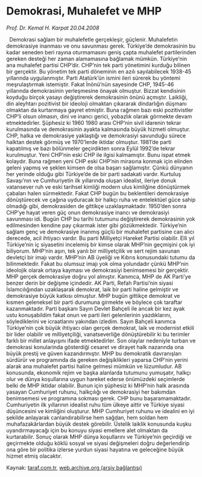# Demokrasi, Muhalefet ve MHP

*Prof. Dr. Kemal H. Karpat 20.04.2008*

<div class="yazi"> 
Demokrasi sağlam bir muhalefetle gerçekleşir, güçlenir. Muhalefetin demokrasiye inanması ve onu savunması gerek. Türkiye’de demokrasinin bu kadar seneden beri rayına oturmamasını geniş çapta muhalefet partilerinden gereken desteği her zaman alamamasına bağlamak mümkün. Türkiye’nin ana muhalefet partisi CHP’dir. CHP’nin tek parti yönetimini kurduğu bilinen bir gerçektir. Bu yönetim tek parti döneminin en azılı sayılabilecek 1938-45 yıllarında uygulanmıştır. Parti Atatürk’ün ismini ileri sürerek bu yöntemi meşrulaştırmak istemiştir. Fakat İnönü’nün sayesinde CHP, 1945-46 yıllarında demokrasinin yerleşmesine önayak olmuştur. Bizzat kendisinin koyduğu birçok yasayı değiştirerek demokrasinin önünü açmıştır. Laikliği, din aleyhtarı pozitivist bir ideoloji olmaktan çıkararak dindarlığın düşmanı olmaktan da kurtarmaya gayret etmiştir. Buna rağmen bazı eski pozitivistler CHP’li olsun olmasın, dini ve inancı gerici, yobazlık olarak görmekte devam etmektedirler. Şüphesiz ki 1960 1980 arası CHP’nin sivil idarenin tekrar kurulmasında ve demokrasinin ayakta kalmasında büyük hizmeti olmuştur. CHP, halka ve demokrasiye yaklaştığı ve demokrasiyi savunduğu sürece halktan destek görmüş ve 1970’lerde iktidar olmuştur. 1981’de parti kapatılmış ve bazı bölünmeler geçirdikten sonra Eylül 1992’de tekrar kurulmuştur. Yeni CHP’nin eski CHP ile ilgisi kalmamıştır. Bunu ispat etmek kolaydır. Buna rağmen yeni CHP eski CHP’nin mirasına konmak için elinden geleni yapmış ve şeklen kimsen de olsa başarı sağlamıştır. Çünkü dünyanın her yerinde olduğu gibi Türkiye’de de bir parti sadakati vardır. Kurtuluş Savaşı’nın ve Cumhuriyetin ilk yıllarında oluşan idealist, ileriye donuk vatansever ruh ve eski tarihsel kimliği modern ulus kimliğine dönüştürmek çabaları halen sürmektedir. Fakat CHP bugün bu beklentileri demokrasiye dönüştürecek ve çağına uyduracak bir halkçı ruha ve entelektüel güce sahip olmadığı gibi, demokrasiden de gittikçe uzaklaşmaktadır. 1950’den sonra CHP’ye hayat veren güç onun demokrasiye inancı ve demokrasiyi savunması idi. Bugün CHP bu tarihi tutumunu değiştirerek demokrasinin yok edilmesinden kendine pay çıkarmak ister gibi gözükmektedir.
Türkiye’nin sağlam genç ve demokrasiye inanmış güçlü bir muhalefet partisine can alıcı derecede, acil ihtiyacı vardır. Bu parti Milliyetçi Hareket Partisi olabilir. Elli yıl Türkiye’nin iç siyasetini incelemiş bir kimse olarak MHP’nin geçmişini çok iyi biliyorum. MHP’nin aşırı, tek yanlı bir milliyetçilik ve sert rejim savunan devletçi bir imajı vardır. MHP’nin AB üyeliği ve Kıbrıs konusundaki tutumu da bilinmektedir. Fakat bu olumsuz imajı yok olma yolundadır çünkü MHP’nin ideolojik olarak ortaya kayması ve demokrasiyi benimsemesi bir gerçektir. MHP gerçek demokrasiye doğru yol almıştır. Kanımca, MHP de AK Parti’ye benzer derin bir değişme içindedir. AK Parti, Refah Partisi’nin siyasi İslamcılığından uzaklaşarak demokrat, laik bir parti haline gelmiştir ve demokrasiye büyük katkısı olmuştur. MHP bugün gittikçe demokrat ve kısmen geleneksel bir parti durumuna girmekte ve böylece çok taraftar kazanmaktadır. Parti başkanı Sayın Devlet Bahçeli ile ancak bir kez ayak ustu konuşabildim fakat onun ve parti ileri gelenlerinin yazdıklarını, söylediklerini ve icraatlarını yakından izledim. Sayın Bahçeli kanımca Türkiye’nin çok büyük ihtiyacı olan gerçek demokrat, laik ve modernist etkili bir lider olabilir ve milliyetçiliği, vanatseverliğe dönüştürebilir ki bu terimler farklı bir millet anlayışını ifade etmektedirler. Son olaylar nedeniyle turban ve demokrasi konularinda gösterdiği cesaret ve dirayet halk nazarında ona büyük prestij ve güven kazandırmıştır. MHP bu demokratik davranışları sürdürür ve programında da gereken değişiklikleri yaparsa CHP’nin yerini alarak ana muhalefet partisi haline gelmesi mümkün ve lüzumludur. AB konusunda, ekonomik rejim ve başka alanlarda tutumunu yumuşatır, halkçı olur ve dünya koşullarına uygun hareket ederse önümüzdeki seçimlerde belki de MHP iktidar olabilir. Bunun için şüphesiz ki MHP’nin halk arasında yasayan Cumhuriyet ruhunu, halkçılığı ve demokrasiyi her bakımdan benimsemesi ve programına sokması gerek. CHP bunu başaramamaktadır. Cumhuriyetin ilk yıllarının idealist ruhu tüm ülkeye aittir ve Türkiye siyasi düşüncesini ve kimliğini oluşturur. MHP Cumhuriyet ruhunu ve idealini en iyi şekilde anlayarak canlandırabilirse hem sağdan, hem soldan hem muhafazakârlardan büyük destek görebilir.
Üstelik laiklik konusunda kuşku uyandırmayacağı için bu konuyu siyasi emellere alet olmaktan da kurtarabilir. Sonuç olarak MHP dünya koşullarını ve Türkiye’nin geçirdiği ve geçirmekte olduğu köklü sosyal ve siyasi değişmeleri doğru değerlendirip ona göre bir politika izlerse yurdun siyasi hayatına ve geleceğine büyük hizmet etmiş olacaktır.</div>

Kaynak: [taraf.com.tr](http://www.taraf.com.tr:80/prof-dr-kemal-h-karpat/makale-demokrasi-muhalefet-ve-mhp.htm), [web.archive.org (arşiv bağlantısı)](http://web.archive.org/web/20100716220802/http://www.taraf.com.tr:80/prof-dr-kemal-h-karpat/makale-demokrasi-muhalefet-ve-mhp.htm)
